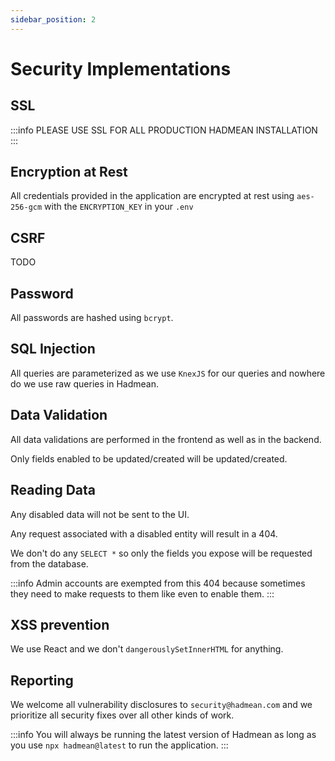 ```yaml
---
sidebar_position: 2
---
```


# Security Implementations

## SSL
:::info
  PLEASE USE SSL FOR ALL PRODUCTION HADMEAN INSTALLATION
:::

## Encryption at Rest

All credentials provided in the application are encrypted at rest using `aes-256-gcm` with the `ENCRYPTION_KEY` in your `.env`

## CSRF 
TODO

## Password 
All passwords are hashed using `bcrypt`.

## SQL Injection
All queries are parameterized as we use `KnexJS` for our queries and nowhere do we use raw queries in Hadmean.

## Data Validation
All data validations are performed in the frontend as well as in the backend.

Only fields enabled to be updated/created will be updated/created.

## Reading Data
Any disabled data will not be sent to the UI.

Any request associated with a disabled entity will result in a 404.

We don't do any `SELECT *` so only the fields you expose will be requested from the database.

:::info
Admin accounts are exempted from this 404 because sometimes they need to make requests to them like even to enable them.
:::

## XSS prevention
We use React and we don't `dangerouslySetInnerHTML` for anything.

## Reporting
We welcome all vulnerability disclosures to `security@hadmean.com` and we prioritize all security fixes over all other kinds of work.

:::info
You will always be running the latest version of Hadmean as long as you use `npx hadmean@latest` to run the application.
:::